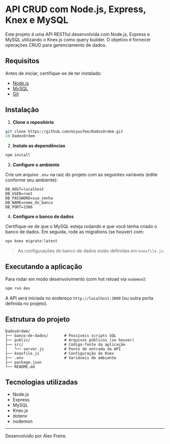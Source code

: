 # API CRUD com Node.js, Express, Knex e MySQL

Este projeto é uma API RESTful desenvolvida com Node.js, Express e MySQL utilizando o Knex.js como query builder. O objetivo é fornecer operações CRUD para gerenciamento de dados.

## Requisitos

Antes de iniciar, certifique-se de ter instalado:

- [Node.js](https://nodejs.org/)
- [MySQL](https://www.mysql.com/)
- [Git](https://git-scm.com/)

## Instalação

1. **Clone o repositório**

```bash
git clone https://github.com/miyuufee/DadosOrdem.git
cd DadosOrdem
```

2. **Instale as dependências**

```bash
npm install
```

3. **Configure o ambiente**

Crie um arquivo `.env` na raiz do projeto com as seguintes variáveis (edite conforme seu ambiente):

```env
DB_HOST=localhost
DB_USER=root
DB_PASSWORD=sua_senha
DB_NAME=nome_do_banco
DB_PORT=3306
```

4. **Configure o banco de dados**

Certifique-se de que o MySQL esteja rodando e que você tenha criado o banco de dados. Em seguida, rode as migrations (se houver) com:

```bash
npx knex migrate:latest
```

> As configurações do banco de dados estão definidas em `knexfile.js`.

## Executando a aplicação

Para rodar em modo desenvolvimento (com hot reload via `nodemon`):

```bash
npm run dev
```

A API será iniciada no endereço `http://localhost:3000` (ou outra porta definida no projeto).

## Estrutura do projeto

```
DadosOrdem/
├── banco-de-dados/       # Possíveis scripts SQL
├── public/               # Arquivos públicos (se houver)
├── src/                  # Código-fonte da aplicação
│   └── server.js         # Ponto de entrada da API
├── knexfile.js           # Configuração do Knex
├── .env                  # Variáveis de ambiente
├── package.json
└── README.md
```

## Tecnologias utilizadas

- Node.js
- Express
- MySQL
- Knex.js
- dotenv
- nodemon

---

Desenvolvido por Alex Freire.
